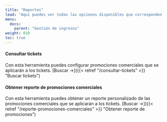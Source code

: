 ```yaml
---
title: "Reportes"
lead: "Aquí puedes ver todas las opciones disponibles que corresponden a reportes"
menu:
  docs:
    parent: "Gestión de ingresos"
weight: 010
toc: true
---
```


#### Consultar tickets

Con esta herramienta puedes configurar promociones comerciales que se aplicarán a los tickets. [Buscar →]({{< relref "/consultar-tickets" >}} "Buscar tickets")
<br>

#### Obtener reporte de promociones comerciales

Con esta herramienta puedes obtener un reporte personalizado de las promociones comerciales que se aplicarán a los tickets. [Buscar →]({{< relref "/reporte-promociones-comerciales" >}} "Obtener reporte de promociones")
